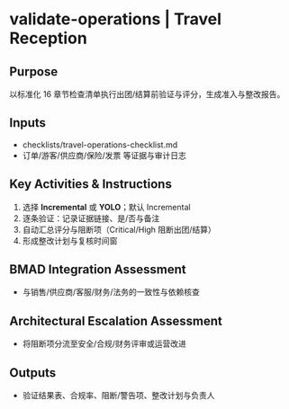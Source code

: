 # validate-operations | Travel Reception

<!-- BMAD Task Spec -->

## Purpose

以标准化 16 章节检查清单执行出团/结算前验证与评分，生成准入与整改报告。

## Inputs

- checklists/travel-operations-checklist.md
- 订单/游客/供应商/保险/发票 等证据与审计日志

## Key Activities & Instructions

1. 选择 **Incremental** 或 **YOLO**；默认 Incremental
2. 逐条验证：记录证据链接、是/否与备注
3. 自动汇总评分与阻断项（Critical/High 阻断出团/结算）
4. 形成整改计划与复核时间窗

## BMAD Integration Assessment

- 与销售/供应商/客服/财务/法务的一致性与依赖核查

## Architectural Escalation Assessment

- 将阻断项分流至安全/合规/财务评审或运营改进

## Outputs

- 验证结果表、合规率、阻断/警告项、整改计划与负责人

